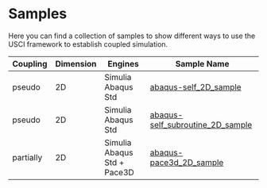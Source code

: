 # Samples
Here you can find a collection of samples to show different ways to use the USCI framework to establish coupled simulation.

| Coupling  | Dimension | Engines                       | Sample Name   |
| ---       | ---       | ---                           | ---           |
| pseudo    | 2D        | Simulia Abaqus Std            | [abaqus-self_2D_sample](abaqus-self_2d_sample) |
| pseudo    | 2D        | Simulia Abaqus Std            | [abaqus-self_subroutine_2D_sample](abaqus-self_subroutine_2d_sample) |
| partially | 2D        | Simulia Abaqus Std + Pace3D   | [abaqus-pace3d_2D_sample](abaqus-pace3d_2d_sample) |
